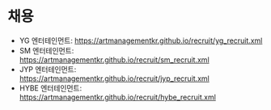 # 채용
- YG 엔터테인먼트: https://artmanagementkr.github.io/recruit/yg_recruit.xml  
- SM 엔터테인먼트: https://artmanagementkr.github.io/recruit/sm_recruit.xml  
- JYP 엔터테인먼트: https://artmanagementkr.github.io/recruit/jyp_recruit.xml  
- HYBE 엔터테인먼트: https://artmanagementkr.github.io/recruit/hybe_recruit.xml  
